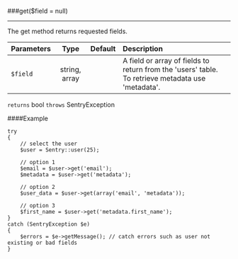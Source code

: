 <a id="get" href="#"></a>
###get($field = null)

----------

The get method returns requested fields.

Parameters                   | Type            | Default       | Description
:--------------------------- | :-------------: | :------------ | :--------------
`$field`                     | string, array  |               | A field or array of fields to return from the 'users' table. To retrieve metadata use 'metadata'.

`returns` bool `throws` SentryException

####Example

	try
	{
	    // select the user
	    $user = Sentry::user(25);

	    // option 1
	    $email = $user->get('email');
	    $metadata = $user->get('metadata');

	    // option 2
	    $user_data = $user->get(array('email', 'metadata'));

	    // option 3
	    $first_name = $user->get('metadata.first_name');
	}
	catch (SentryException $e)
	{
	    $errors = $e->getMessage(); // catch errors such as user not existing or bad fields
	}
